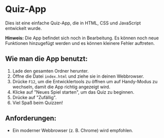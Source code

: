 # Quiz-App

Dies ist eine einfache Quiz-App, die in HTML, CSS und JavaScript entwickelt wurde.

**Hinweis:** Die App befindet sich noch in Bearbeitung. Es können noch neue Funktionen hinzugefügt werden und es können kleinere Fehler auftreten.

## Wie man die App benutzt:

1. Lade den gesamten Ordner herunter.
2. Öffne die Datei `index.html` und ziehe sie in deinen Webbrowser.
3. Drücke `F12`, um die Entwicklertools zu öffnen um auf Handy-Modus zu wechseln, damit die App richtig angezeigt wird.
4. Klicke auf "Neues Spiel starten", um das Quiz zu beginnen.
5. Drücke auf "Zufällig".
6. Viel Spaß beim Quizzen!

## Anforderungen:
- Ein moderner Webbrowser (z. B. Chrome) wird empfohlen.

